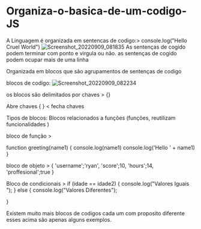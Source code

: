 # Organiza-o-basica-de-um-codigo-JS 

A Linguagem é organizada em sentencas de codigo:> console.log("Hello Cruel World")
![Screenshot_20220909_081835](https://user-images.githubusercontent.com/108475474/189338606-b6b9baac-6106-401f-b622-4b3c4dc6d07c.png)
As sentenças de cogido podem terminar com ponto e virgula ou não. as sentenças de cogido podem ocupar mais de uma linha 

Organizada em blocos que são agrupamentos de sentenças de codigo 

 blocos de codigo:  ![Screenshot_20220909_082234](https://user-images.githubusercontent.com/108475474/189339235-5ff4b1d3-963b-4951-b204-34ae62e028ef.png)

os blocos são delimitados por chaves > {} 

Abre chaves {
} < fecha chaves 

Tipos de blocos:
Blocos relacionados a funções (funções, reutilizam  funcionalidades )

bloco de função > 

function greeting(name1) {
  console.log(name1)
  console.log('Hello ' + name1)
}

bloco de objeto > {
    'username';'ryan',
    'score';10,
    'hours';14,
   'proffesional';true
}

Bloco de condicionais > if (idade == idade2) {
    console.log("Valores Iguais ");
} else {
        console.log("Valores Diferentes");
    
}

Existem muito mais blocos de codigos cada um com proposito diferente  esses acima são apenas alguns exemplos.
